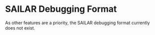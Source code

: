 # SAILAR Debugging Format
As other features are a priority, the SAILAR debugging format currently does not exist.
